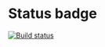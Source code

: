 # Status badge
[![Build status](https://ci.appveyor.com/api/projects/status/o1fiknqana5voe5o?svg=true)](https://ci.appveyor.com/project/AlexeyKur/env)